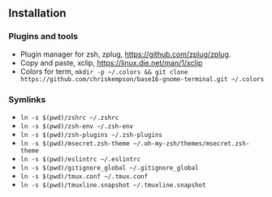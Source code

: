 
## Installation

### Plugins and tools

- Plugin manager for zsh, zplug, https://github.com/zplug/zplug.
- Copy and paste, xclip, https://linux.die.net/man/1/xclip
- Colors for term, `mkdir -p ~/.colors && git clone https://github.com/chriskempson/base16-gnome-terminal.git ~/.colors`

### Symlinks
- `ln -s $(pwd)/zshrc ~/.zshrc`
- `ln -s $(pwd)/zsh-env ~/.zsh-env`
- `ln -s $(pwd)/zsh-plugins ~/.zsh-plugins`
- `ln -s $(pwd)/msecret.zsh-theme ~/.oh-my-zsh/themes/msecret.zsh-theme`
- `ln -s $(pwd)/eslintrc ~/.eslintrc`
- `ln -s $(pwd)/gitignore_global ~/.gitignore_global`
- `ln -s $(pwd)/tmux.conf ~/.tmux.conf`
- `ln -s $(pwd)/tmuxline.snapshot ~/.tmuxline.snapshot`
